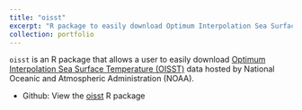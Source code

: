 ```yaml
---
title: "oisst"
excerpt: "R package to easily download Optimum Interpolation Sea Surface Temperature from NOAA data<br/><img src='/images/oisst-250px.png'>"
collection: portfolio
---
```


`oisst` is an R package that allows a user to easily download  [Optimum Interpolation Sea Surface Temperature (OISST)](https://www.ncei.noaa.gov/products/optimum-interpolation-sst) data hosted by National Oceanic and Atmospheric Administration (NOAA).

* Github: View the [oisst](https://github.com/NOAA-EDAB/oisst?tab=readme-ov-file#oisst) R package